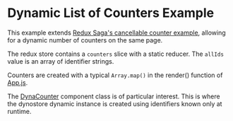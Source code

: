 # Dynamic List of Counters Example

This example extends [Redux Saga's cancellable counter example](https://github.com/redux-saga/redux-saga/tree/master/examples/cancellable-counter), allowing for a dynamic number of counters on the same page.

The redux store contains a `counters` slice with a static reducer. The `allIds` value is an array of identifier strings.

Counters are created with a typical `Array.map()` in the render() function of [App.js](./src/App.js).

The [DynaCounter](./src/components/DynaCounter.js) component class is of particular interest. This is where the dynostore dynamic instance is created using identifiers known only at runtime.
